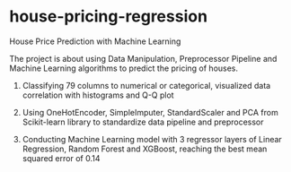 # house-pricing-regression
House Price Prediction with Machine Learning

The project is about using Data Manipulation, Preprocessor Pipeline and Machine Learning algorithms to predict the pricing of houses.

1. Classifying 79 columns to numerical or categorical, visualized data correlation with histograms and Q-Q plot



2. Using OneHotEncoder, SimpleImputer, StandardScaler and PCA from Scikit-learn library to standardize data pipeline and preprocessor



3. Conducting Machine Learning model with 3 regressor layers of Linear Regression, Random Forest and XGBoost, reaching the best mean squared error of 0.14
